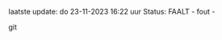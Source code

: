 laatste update: 
do 23-11-2023 16:22   uur 
Status: FAALT - fout - 
<div class="service R">git</div>